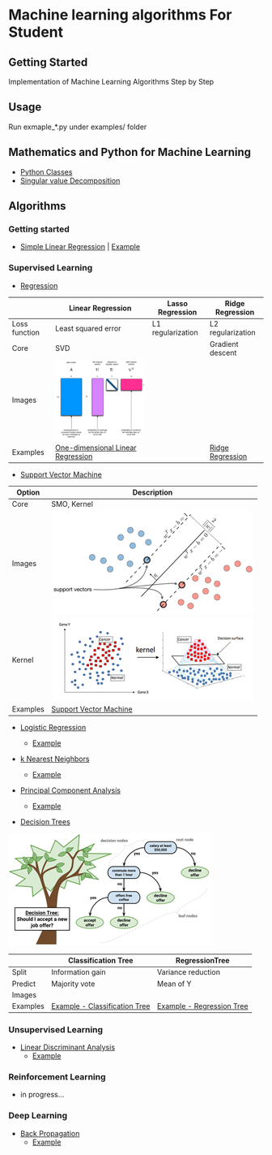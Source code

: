 # Machine learning algorithms For Student

## Getting Started
Implementation of Machine Learning Algorithms Step by Step

## Usage
Run exmaple_*.py under examples/ folder

## Mathematics and Python for Machine Learning
* [Python Classes](./ml_math/python_class.py)
* [Singular value Decomposition](./ml_math/singular_value_decomposition.py)
## Algorithms
### Getting started
* [Simple Linear Regression](./ml_student/simple_linear_regression/simple_linear_regression.py) | [Example](./examples/example_SimpleLinearRegression.py)

### Supervised Learning
* [Regression](./ml_student/regression/regression.py)

| | Linear Regression | Lasso Regression | Ridge Regression |
| --- | --- | --- | --- |
| Loss function | Least squared error | L1 regularization| L2 regularization |
| Core | SVD | | Gradient descent |
| Images | ![](images/svd.png) | |
| Examples | [One-dimensional Linear Regression](./examples/example_LinearRegression.py) | | [Ridge Regression](./examples/example_RidgeRegression.py) |

* [Support Vector Machine](./ml_student/support_vector_machine/support_vector_machine.py)

| Option | Description |
| ------ | ----------- |
| Core | SMO, Kernel |
| Images | ![](images/svm.png) |
| Kernel | ![](images/svm_2.png) |
| Examples | [Support Vector Machine](./examples/example_svm.py) |

* [Logistic Regression](./ml_student/logistic_regression/logistic_regression.py)
  * [Example](./examples/example_logit.py)
* [k Nearest Neighbors](./ml_student/k_nearest_neighbors/k_nearest_neighbors.py)
  * [Example](./examples/example_knn.py)
* [Principal Component Analysis](./ml_student/linear_discriminant_analysis/linear_discriminant_analysis.py)
  * [Example](./examples/example_lda.py)

* [Decision Trees](./ml_student/decision_tree/decision_tree.py)

![](images/dtree.png) 

| | Classification Tree | RegressionTree |
| -- | --- | --- |
| Split | Information gain | Variance reduction |
| Predict | Majority vote | Mean of Y |
| Images | | |
| Examples | [Example - Classification Tree](./examples/example_ct.py) | [Example - Regression Tree](./examples/example_rt.py) |

### Unsupervised Learning
* [Linear Discriminant Analysis](./ml_student/principal_component_analysis/principal_component_analysis.py)
  * [Example](./examples/example_pca.py)

### Reinforcement Learning
* in progress...

### Deep Learning
* [Back Propagation](./ml_student/back_propagation/back_propagation.py)
  * [Example](./examples/example_bp.py)
